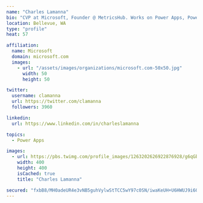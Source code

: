 ```yaml
---
name: "Charles Lamanna"
bio: "CVP at Microsoft, Founder @ MetricsHub. Works on Power Apps, Power Automate, Power Virtual Agent, Common Data Service and Dynamics 365."
location: Bellevue, WA
type: "profile"
heat: 57

affiliation:
  name: Microsoft
  domain: microsoft.com
  images:
    - url: "/assets/images/organizations/microsoft.com-50x50.jpg"
      width: 50
      height: 50

twitter:
  username: clamanna
  url: https://twitter.com/clamanna
  followers: 3960

linkedin:
  url: https://www.linkedin.com/in/charleslamanna

topics:
  - Power Apps

images:
  - url: https://pbs.twimg.com/profile_images/1263202626922876928/g6qGbHZ-_400x400.jpg
    width: 400
    height: 400
    isCached: true
    title: "Charles Lamanna"

secured: "fxbB8/MH0adeUR4e3vNB5guhVylwStTCC5wY97c0SN/iwaKeUH+U6HWUJ9i6OED5YpGuw4uF7S1AfBcuH6TdqoioWcgfcFzuLVM44MsYGtrpNHk2kEW6nog2btTeXl4BWxuGrrJgGZIbAoQkzfwgljA88GQL8b+8PDetpPAxyMRZY4BC+x28OGr1PMAyD8SBomFLJoqukZS0f2DpICnLk10VTprnKd57s2jt5YfZ1eHkOehTo9SSXkFrA1XpaVkj616boAqlFU7GbeqCwskg67aRHKnNN6TUfvNR5O2l8ql7ktwZt2cgTKGMiIB0NN3KlQiKWq6TyYvlxbCLr4wcp//NP9rfpXPWSZLzJn2hMl2KxMb+jQ/PdEbatTansy/lWiMQv54fVQvHOgmFNe6J44TfLZgVSnK3kjonxDWTauk=;5Yc9NLPXORn6CRaa8dL86w=="
---
```


